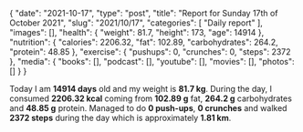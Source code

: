 {
    "date": "2021-10-17",
    "type": "post",
    "title": "Report for Sunday 17th of October 2021",
    "slug": "2021\/10\/17",
    "categories": [
        "Daily report"
    ],
    "images": [],
    "health": {
        "weight": 81.7,
        "height": 173,
        "age": 14914
    },
    "nutrition": {
        "calories": 2206.32,
        "fat": 102.89,
        "carbohydrates": 264.2,
        "protein": 48.85
    },
    "exercise": {
        "pushups": 0,
        "crunches": 0,
        "steps": 2372
    },
    "media": {
        "books": [],
        "podcast": [],
        "youtube": [],
        "movies": [],
        "photos": []
    }
}

Today I am <strong>14914 days</strong> old and my weight is <strong>81.7 kg</strong>. During the day, I consumed <strong>2206.32 kcal</strong> coming from <strong>102.89 g</strong> fat, <strong>264.2 g</strong> carbohydrates and <strong>48.85 g</strong> protein. Managed to do <strong>0 push-ups</strong>, <strong>0 crunches</strong> and walked <strong>2372 steps</strong> during the day which is approximately <strong>1.81 km</strong>.